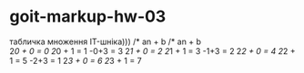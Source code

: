 # goit-markup-hw-03
табличка множення IT-шніка)))
          /* an + b      /* an + b   
          2*0 + 0 = 0   2*0 + 1 = 1   -0+3 = 3
          2*1 + 0 = 2   2*1 + 1 = 3   -1+3 = 2
          2*2 + 0 = 4   2*2 + 1 = 5   -2+3 = 1
          2*3 + 0 = 6   2*3 + 1 = 7
